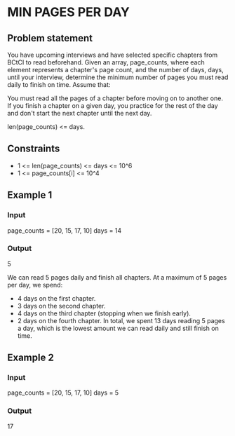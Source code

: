 # MIN PAGES PER DAY

## Problem statement

You have upcoming interviews and have selected specific chapters from BCtCI to read beforehand. Given an array,
page_counts, where each element represents a chapter's page count, and the number of days, days, until your interview,
determine the minimum number of pages you must read daily to finish on time. Assume that:

You must read all the pages of a chapter before moving on to another one.
If you finish a chapter on a given day, you practice for the rest of the day and don't start the next chapter until the
next day.

len(page_counts) <= days.

## Constraints

- 1 <= len(page_counts) <= days <= 10^6
- 1 <= page_counts[i] <= 10^4

## Example 1

### Input

page_counts = [20, 15, 17, 10]
days = 14

### Output

5

We can read 5 pages daily and finish all chapters. At a maximum of
5 pages per day, we spend:

- 4 days on the first chapter.
- 3 days on the second chapter.
- 4 days on the third chapter (stopping when we finish early).
- 2 days on the fourth chapter.
  In total, we spent 13 days reading 5 pages a day, which is the lowest amount
  we can read daily and still finish on time.

## Example 2

### Input

page_counts = [20, 15, 17, 10]
days = 5

### Output

17